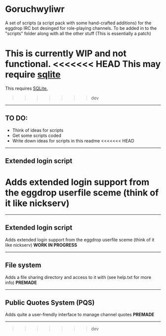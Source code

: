 Goruchwyliwr
============

A set of scripts (a script pack with some hand-crafted additions) for the eggdrop IRC bot desinged for role-playing channels. To be added in to the "scripts" folder along with all the other stuff
(This is essentially a patch)

**This is currently WIP  and not functional.**
<<<<<<< HEAD
This may require  [sqlite](https://sqlite.org/ "To the website")
=======
This requires [SQLite.](https://sqlite.org/ "To the website")
>>>>>>> dev
***
TO DO:
------

-   Think of ideas for scripts
-   Get some scripts coded
-   Write down ideas for scripts in this readme
<<<<<<< HEAD
***
Extended login script
---------------------
Adds extended login support from the eggdrop userfile sceme (think of it like nickserv)
=======
*****
Extended login script
---------------------
Adds extended login support from the eggdrop userfile sceme (think of it like nickserv)
**WORK IN PROGRESS**

*****
File system
-----------
Adds a file sharing directory and access to it with 
(see help.txt for more info)
**PREMADE**
*****
Public Quotes System (PQS)
--------------------------
Adds quite a user-frendly interface to manage channel quotes
**PREMADE**
*****
>>>>>>> dev
